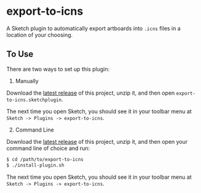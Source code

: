# export-to-icns

A Sketch plugin to automatically export artboards into `.icns` files in a location of your choosing.

## To Use

There are two ways to set up this plugin:

1. Manually

Download the [latest release](https://github.com/codebytere/export-to-icns/releases/latest) of this project, unzip it, and then open `export-to-icns.sketchplugin`.

The next time you open Sketch, you should see it in your toolbar menu at `Sketch -> Plugins -> export-to-icns`.

2. Command Line

Download the [latest release](https://github.com/codebytere/export-to-icns/releases/latest) of this project, unzip it, and then open your command line of choice and run:

```sh
$ cd /path/to/export-to-icns
$ ./install-plugin.sh
```

The next time you open Sketch, you should see it in your toolbar menu at `Sketch -> Plugins -> export-to-icns`.
